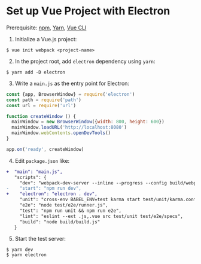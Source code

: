 # Set up Vue Project with Electron

Prerequisite: [npm](https://www.npmjs.com/get-npm), [Yarn](https://yarnpkg.com/en/docs/install#debian-stable), [Vue CLI](https://cli.vuejs.org/)

1. Initialize a Vue.js project:

  ```console
  $ vue init webpack <project-name>
  ```

2. In the project root, add `electron` dependency using `yarn`:

  ```console
  $ yarn add -D electron
  ```
  
3. Write a `main.js` as the entry point for Electron:

  ```javascript
  const {app, BrowserWindow} = require('electron')
  const path = require('path')
  const url = require('url')

  function createWindow () {
    mainWindow = new BrowserWindow({width: 800, height: 600})
    mainWindow.loadURL('http://localhost:8080')
    mainWindow.webContents.openDevTools()
  }

  app.on('ready', createWindow)
  ```

4. Edit `package.json` like:


  ```diff
  +  "main": "main.js",
     "scripts": {
       "dev": "webpack-dev-server --inline --progress --config build/webpack.dev.conf.js",
  -    "start": "npm run dev",
  +    "electron": "electron . dev",
       "unit": "cross-env BABEL_ENV=test karma start test/unit/karma.conf.js --single-run",
       "e2e": "node test/e2e/runner.js",
       "test": "npm run unit && npm run e2e",
       "lint": "eslint --ext .js,.vue src test/unit test/e2e/specs",
       "build": "node build/build.js"
     }
  ```

5. Start the test server:

  ```console
  $ yarn dev
  $ yarn electron
  ```
